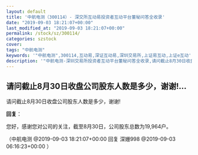 ```yaml
---
layout: default
title: '中航电测（300114）- 深交所互动易投资者互动平台董秘问答全收录'
date: "2019-09-03 18:21:07+00:00"
last_modified_at: "2019-09-03 18:21:07+00:00"
permalink: /stock/sz/300114/
categories: szstock
cover: 
tags: "中航电测"
keywords: '"中航电测",300114,互动易,深证互动易,深圳交易所,上证易互动,上证e互动'
description: '"中航电测-深圳交易所投资者互动平台董秘问答全收录,请问截止8月30日收盘公司股东人数是多少，谢谢!"'
---
```


## 请问截止8月30日收盘公司股东人数是多少，谢谢!...

请问截止8月30日收盘公司股东人数是多少，谢谢!

**回复**：

您好，感谢您对公司的关注，截至8月30日，公司股东总数为19,964户。 

（中航电测  @2019-09-03 18:21:07+00:00 回复 深姗998  @2019-09-03 06:16:23+00:00 ）

